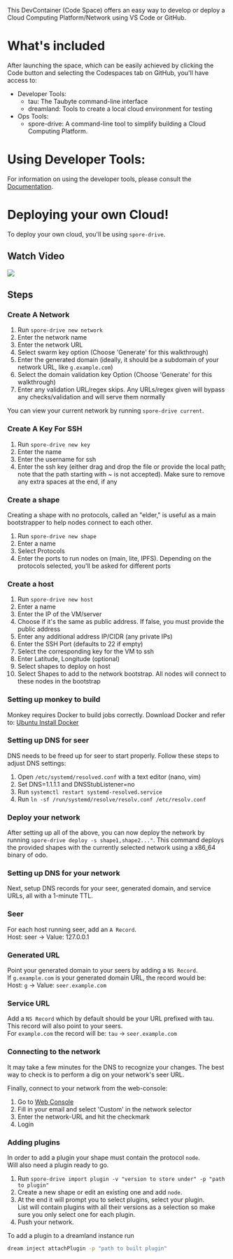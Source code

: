 This DevContainer (Code Space) offers an easy way to develop or deploy a Cloud Computing Platform/Network using VS Code or GitHub.

# What's included
After launching the space, which can be easily achieved by clicking the Code button and selecting the Codespaces tab on GitHub, you'll have access to:

- Developer Tools:
  - tau: The Taubyte command-line interface
  - dreamland: Tools to create a local cloud environment for testing
- Ops Tools:
  - spore-drive: A command-line tool to simplify building a Cloud Computing Platform.

# Using Developer Tools:
For information on using the developer tools, please consult the [Documentation](https://tau.how/guides/build/02-guide/01-create-project/).

# Deploying your own Cloud!
To deploy your own cloud, you'll be using `spore-drive`.

## Watch Video

[![](https://img.youtube.com/vi/mXHEjjkF49s/hqdefault.jpg)](https://www.youtube.com/watch?v=mXHEjjkF49s)

## Steps
### Create A Network
1. Run `spore-drive new network` 
2. Enter the network name
3. Enter the network URL 
4. Select swarm key option (Choose 'Generate' for this walkthrough)
5. Enter the generated domain (ideally, it should be a subdomain of your network URL, like `g.example.com`)
6. Select the domain validation key Option (Choose 'Generate' for this walkthrough)
7. Enter any validation URL/regex skips. Any URLs/regex given will bypass any checks/validation and will serve them normally

You can view your current network by running `spore-drive current`.

### Create A Key For SSH
1. Run `spore-drive new key`
2. Enter the name
3. Enter the username for ssh
4. Enter the ssh key (either drag and drop the file or provide the local path; note that the path starting with ~ is not accepted). Make sure to remove any extra spaces at the end, if any

### Create a shape
Creating a shape with no protocols, called an "elder," is useful as a main bootstrapper to help nodes connect to each other.
1. Run `spore-drive new shape`
2. Enter a name
3. Select Protocols
4. Enter the ports to run nodes on (main, lite, IPFS). Depending on the protocols selected, you'll be asked for different ports

### Create a host
1. Run `spore-drive new host`
2. Enter a name
3. Enter the IP of the VM/server
4. Choose if it's the same as public address. If false, you must provide the public address
5. Enter any additional address IP/CIDR (any private IPs)
6. Enter the SSH Port (defaults to 22 if empty)
7. Select the corresponding key for the VM to ssh
8. Enter Latitude, Longitude (optional)
9. Select shapes to deploy on host
10. Select Shapes to add to the network bootstrap. All nodes will connect to these nodes in the bootstrap

### Setting up monkey to build
Monkey requires Docker to build jobs correctly. Download Docker and refer to: [Ubuntu Install Docker](https://docs.docker.com/engine/install/ubuntu/)

### Setting up DNS for seer
DNS needs to be freed up for seer to start properly. Follow these steps to adjust DNS settings:

1. Open `/etc/systemd/resolved.conf` with a text editor (nano, vim)
2. Set DNS=1.1.1.1 and DNSStubListener=no
3. Run `systemctl restart systemd-resolved.service`
4. Run `ln -sf /run/systemd/resolve/resolv.conf /etc/resolv.conf`

### Deploy your network
After setting up all of the above, you can now deploy the network by running `spore-drive deploy -s shape1,shape2..."`. This command deploys the provided shapes with the currently selected network using a x86_64 binary of odo.

### Setting up DNS for your network
Next, setup DNS records for your seer, generated domain, and service URLs, all with a 1-minute TTL.

### Seer
For each host running seer, add an `A Record`.   
Host: seer -> Value: 127.0.0.1     

### Generated URL
Point your generated domain to your seers by adding a `NS Record`.   
If `g.example.com` is your generated domain URL, the record would be:    
Host: `g` -> Value: `seer.example.com`

### Service URL
Add a `NS Record` which by default should be your URL prefixed with tau.   
This record will also point to your seers.   
For `example.com` the record will be: `tau` -> `seer.example.com`

### Connecting to the network
It may take a few minutes for the DNS to recognize your changes. The best way to check is to perform a dig on your network's seer URL. 

Finally, connect to your network from the web-console:

1. Go to [Web Console](https://console.taubyte.com) 
2. Fill in your email and select 'Custom' in the network selector
3. Enter the network-URL and hit the checkmark
4. Login

### Adding plugins
In order to add a plugin your shape must contain the protocol `node`.   
Will also need a plugin ready to go.

1. Run `spore-drive import plugin -v "version to store under" -p "path to plugin"`
2. Create a new shape or edit an existing one and add `node`.
3. At the end it will prompt you to select plugins, select your plugin.   
   List will contain plugins with all their versions as a selection so make sure you only select one for each plugin.
4. Push your network.

To add a plugin to a dreamland instance run   
```bash
dream inject attachPlugin -p "path to built plugin"
```